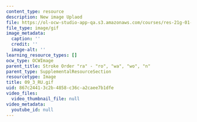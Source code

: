 ```yaml
---
content_type: resource
description: New image Uplaod
file: https://ol-ocw-studio-app-qa.s3.amazonaws.com/courses/res-21g-01-kana-spring-2010/867c24413c2b4858c36ca2caee7b1dfe_09_3_RU.gif
file_type: image/gif
image_metadata:
  caption: ''
  credit: ''
  image-alt: ''
learning_resource_types: []
ocw_type: OCWImage
parent_title: Stroke Order "ra" - "ro", "wa", "wo", "n"
parent_type: SupplementalResourceSection
resourcetype: Image
title: 09_3_RU.gif
uid: 867c2441-3c2b-4858-c36c-a2caee7b1dfe
video_files:
  video_thumbnail_file: null
video_metadata:
  youtube_id: null
---
```

